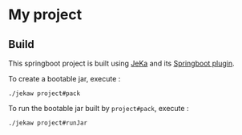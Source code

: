 # My project

## Build

This springboot project is built using [JeKa](https://jeka.dev) and its [Springboot plugin](https://github.com/jeka-dev/jeka/tree/master/plugins/dev.jeka.plugins.springboot).

To create a bootable jar, execute :
```shell
./jekaw project#pack
```

To run the bootable jar built by `project#pack`, execute :
```shell
./jekaw project#runJar
```



